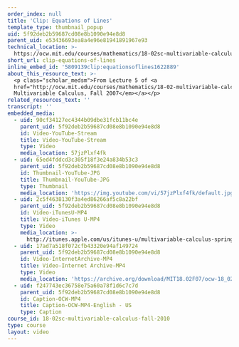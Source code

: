 ```yaml
---
order_index: null
title: 'Clip: Equations of Lines'
template_type: thumbnail_popup
uid: 5f92deb2b59687cd08e8b1090e94e8d8
parent_uid: e53436693ea8a4e96e81941891967e93
technical_location: >-
  https://ocw.mit.edu/courses/mathematics/18-02sc-multivariable-calculus-fall-2010/1.-vectors-and-matrices/part-c-parametric-equations-for-curves/session-15-equations-of-lines/clip-equations-of-lines
short_url: clip-equations-of-lines
inline_embed_id: '5809139clip:equationsoflines1622889'
about_this_resource_text: >-
  <p class="scholar_medsm">From Lecture 5 of <a
  href="http://ocw.mit.edu/courses/mathematics/18-02-multivariable-calculus-fall-2007/video-lectures/"><em>18.02
  Multivariable Calculus, Fall 2007</em></a></p>
related_resources_text: ''
transcript: ''
embedded_media:
  - uid: 90cf34127ec4344b09dbe31fcb11bc4e
    parent_uid: 5f92deb2b59687cd08e8b1090e94e8d8
    id: Video-YouTube-Stream
    title: Video-YouTube-Stream
    type: Video
    media_location: 57jzPlxf4fk
  - uid: 65ed4fddcd3c305f18f3e24a834b53c3
    parent_uid: 5f92deb2b59687cd08e8b1090e94e8d8
    id: Thumbnail-YouTube-JPG
    title: Thumbnail-YouTube-JPG
    type: Thumbnail
    media_location: 'https://img.youtube.com/vi/57jzPlxf4fk/default.jpg'
  - uid: 2c5f4638130f3a4ed86266af5c8a22bf
    parent_uid: 5f92deb2b59687cd08e8b1090e94e8d8
    id: Video-iTunesU-MP4
    title: Video-iTunes U-MP4
    type: Video
    media_location: >-
      http://itunes.apple.com/us/itunes-u/multivariable-calculus-spring/id354869122
  - uid: 17ad7a518f072cfb43320e94af149724
    parent_uid: 5f92deb2b59687cd08e8b1090e94e8d8
    id: Video-InternetArchive-MP4
    title: Video-Internet Archive-MP4
    type: Video
    media_location: 'https://archive.org/download/MIT18.02F07/ocw-18_02-f07-lec05_300k.mp4'
  - uid: f247743ec36758e75a60a78f1d6c7c7d
    parent_uid: 5f92deb2b59687cd08e8b1090e94e8d8
    id: Caption-OCW-MP4
    title: Caption-OCW-MP4-English - US
    type: Caption
course_id: 18-02sc-multivariable-calculus-fall-2010
type: course
layout: video
---
```

